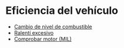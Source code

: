 # Eficiencia del vehículo

- [Cambio de nivel de combustible](eficiencia-del-vehculo/cambio-de-nivel-de-combustible.md)
- [Ralentí excesivo](eficiencia-del-vehculo/ralent-excesivo.md)
- [Comprobar motor (MIL)](eficiencia-del-vehculo/comprobar-motor-mil.md)